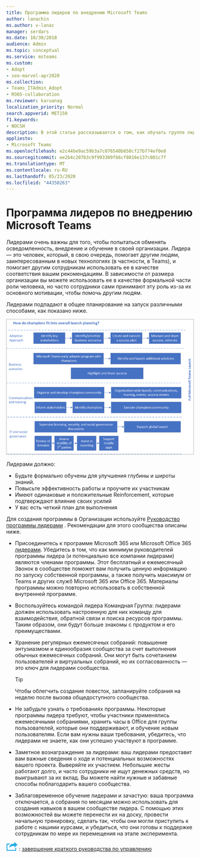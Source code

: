 ```yaml
---
title: Программа лидеров по внедрению Microsoft Teams
author: lanachin
ms.author: v-lanac
manager: serdars
ms.date: 10/30/2018
audience: Admin
ms.topic: conceptual
ms.service: msteams
ms.custom:
- Adopt
- seo-marvel-apr2020
ms.collection:
- Teams_ITAdmin_Adopt
- M365-collaboration
ms.reviewer: karuanag
localization_priority: Normal
search.appverid: MET150
f1.keywords:
- NOCSH
description: В этой статье рассказывается о том, как обучать группе лидерами, чтобы повысить уровень принятия команд, выполнив в организации сведения о состоянии, внедрении и образовании.
appliesto:
- Microsoft Teams
ms.openlocfilehash: e2c44be9ac59b3a7c076540b658cf27bf74ef0e8
ms.sourcegitcommit: ee2b4c207b3c9f993309f66cf8016e137c001c7f
ms.translationtype: MT
ms.contentlocale: ru-RU
ms.lasthandoff: 05/23/2020
ms.locfileid: "44350263"
---
```

# <a name="create-your-champions-program-for-microsoft-teams"></a>Программа лидеров по внедрению Microsoft Teams

Лидерами очень важны для того, чтобы попытаться обменять осведомленность, внедрение и обучение в своей организации. Лидера — это человек, который, в свою очередь, помогает другим людям, заинтересованным в новых технологиях (в частности, в Teams), и помогает другим сотрудникам использовать ее в качестве соответствия вашим рекомендациям. В зависимости от размера организации вы можете использовать ее в качестве формальной части роли человека, но часто сотрудники сами принимают эту роль из-за их основного мотивации, чтобы помочь другим людям.

Лидерами подпадают в общее планирование на запуск различными способами, как показано ниже.

![Иллюстрация планирования запуска лидерами](media/teams-adoption-champions.png)

Лидерами должно:

- Будьте формально обучены для улучшения глубины и широты знаний.
- Повысьте эффективность работы и проучите их участникам
- Имеют одинаковые и положительные Reinforcement, которые подтверждают влияние своих усилий
- У вас есть четкий план для выполнения

Для создания программы в Организации используйте [Руководство программы лидерами](https://go.microsoft.com/fwlink/?linkid=854665) . Рекомендации для этого сообщества описаны ниже.

- Присоединитесь к программе Microsoft 365 или Microsoft Office 365 [лидерами](https://aka.ms/O365Champions). Убедитесь в том, что как минимум руководителей программы лидера (и потенциально все компании лидерами) являются членами программы. Этот бесплатный и ежемесячный Звонок в сообществе поможет вам получить ценную информацию по запуску собственной программы, а также получить максимум от Teams и других служб Microsoft 365 или Office 365. Материалы программы можно повторно использовать в собственной внутренней программе.

- Воспользуйтесь командой лидера Командная Группа: лидерами должен использовать настроенную для них команду для взаимодействия, обратной связи и поиска ресурсов программы.  Таким образом, они будут больше знакомы с продуктом и его преимуществами.

- Хранение регулярных ежемесячных собраний: повышение энтузиазмом и единообразия сообщества за счет выполнения обычных ежемесячных собраний. Они могут быть сочетанием пользователей и виртуальных собраний, но их согласованность — это ключ для лидерами сообщества.

    > [!TIP]
    > Чтобы облегчить создание повесток, запланируйте собрания на неделю после вызова общедоступного сообщества. 

- Не забудьте узнать о требованиях программы. Некоторые программы лидера требуют, чтобы участники применялись ежемесячными собраниями, хранить часы в Office для группы пользователей, которые они поддерживают, и обучение новым пользователям. Если вам нужны ваши требования, убедитесь, что лидерами не знаете, как они успешно участвуют в программе.

- Заметное вознаграждение за лидерами: ваш лидерами предоставит вам важные сведения о ходе и потенциальных возможностях вашего проекта. Выверяйте их участием. Небольшие жесты работают долго, и часто сотрудники не ищут денежных средств, но выигрывают за их вклад. Вы можете найти нужные и забавные способы поблагодарить вашего сообщества. 

- Заблаговременное обучение лидерами и зачастую: ваша программа отключается, а собрания по месяцам можно использовать для создания навыков в вашем сообществе лидера. С помощью этих возможностей вы можете перенести их на доску, провести начальную тренировку, сделать так, чтобы они могли приступить к работе с нашими курсами, и убедиться, что они готовы к поддержке сотрудникам по мере их перемещения на этапе эксперимента.  

![Значок, представляющий следующий шаг ](media/teams-adoption-next-icon.png) : [завершение краткого руководства по управлению](teams-adoption-governance-quick-start.md)

